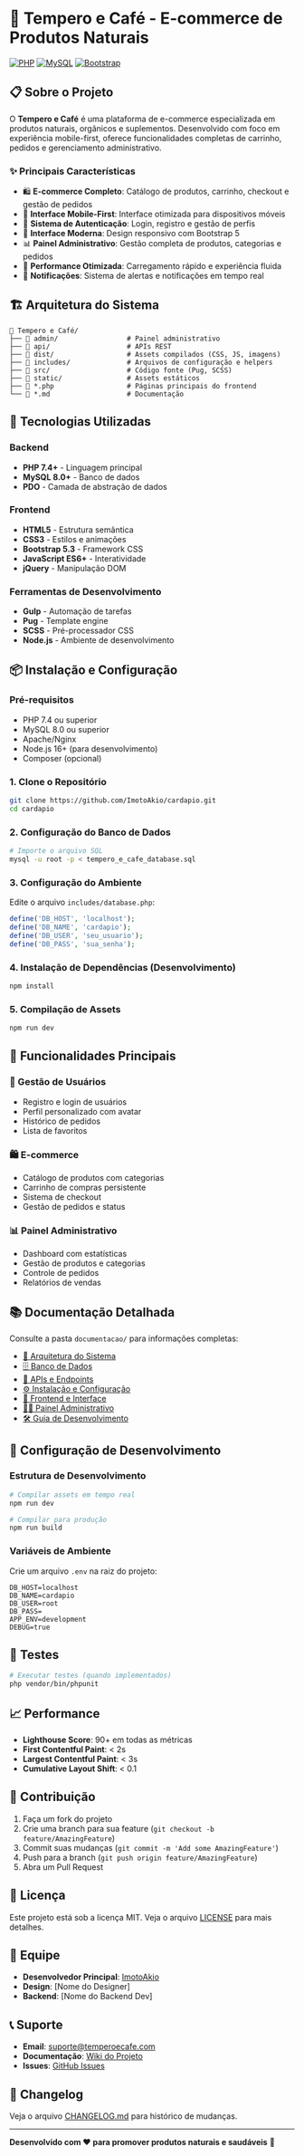 # 🍃 Tempero e Café - E-commerce de Produtos Naturais

[![PHP](https://img.shields.io/badge/PHP-7.4+-blue.svg)](https://php.net)
[![MySQL](https://img.shields.io/badge/MySQL-8.0+-orange.svg)](https://mysql.com)
[![Bootstrap](https://img.shields.io/badge/Bootstrap-5.3-green.svg)](https://getbootstrap.com)

## 📋 Sobre o Projeto

O **Tempero e Café** é uma plataforma de e-commerce especializada em produtos naturais, orgânicos e suplementos. Desenvolvido com foco em experiência mobile-first, oferece funcionalidades completas de carrinho, pedidos e gerenciamento administrativo.

### ✨ Principais Características

- 🛍️ **E-commerce Completo**: Catálogo de produtos, carrinho, checkout e gestão de pedidos
- 📱 **Interface Mobile-First**: Interface otimizada para dispositivos móveis
- 🔐 **Sistema de Autenticação**: Login, registro e gestão de perfis
- 🎨 **Interface Moderna**: Design responsivo com Bootstrap 5
- 📊 **Painel Administrativo**: Gestão completa de produtos, categorias e pedidos
- 🚀 **Performance Otimizada**: Carregamento rápido e experiência fluida
- 🔔 **Notificações**: Sistema de alertas e notificações em tempo real

## 🏗️ Arquitetura do Sistema

```
📁 Tempero e Café/
├── 📁 admin/                 # Painel administrativo
├── 📁 api/                   # APIs REST
├── 📁 dist/                  # Assets compilados (CSS, JS, imagens)
├── 📁 includes/              # Arquivos de configuração e helpers
├── 📁 src/                   # Código fonte (Pug, SCSS)
├── 📁 static/                # Assets estáticos
├── 📄 *.php                  # Páginas principais do frontend
└── 📄 *.md                   # Documentação
```

## 🚀 Tecnologias Utilizadas

### Backend
- **PHP 7.4+** - Linguagem principal
- **MySQL 8.0+** - Banco de dados
- **PDO** - Camada de abstração de dados

### Frontend
- **HTML5** - Estrutura semântica
- **CSS3** - Estilos e animações
- **Bootstrap 5.3** - Framework CSS
- **JavaScript ES6+** - Interatividade
- **jQuery** - Manipulação DOM

### Ferramentas de Desenvolvimento
- **Gulp** - Automação de tarefas
- **Pug** - Template engine
- **SCSS** - Pré-processador CSS
- **Node.js** - Ambiente de desenvolvimento

## 📦 Instalação e Configuração

### Pré-requisitos

- PHP 7.4 ou superior
- MySQL 8.0 ou superior
- Apache/Nginx
- Node.js 16+ (para desenvolvimento)
- Composer (opcional)

### 1. Clone o Repositório

```bash
git clone https://github.com/ImotoAkio/cardapio.git
cd cardapio
```

### 2. Configuração do Banco de Dados

```bash
# Importe o arquivo SQL
mysql -u root -p < tempero_e_cafe_database.sql
```

### 3. Configuração do Ambiente

Edite o arquivo `includes/database.php`:

```php
define('DB_HOST', 'localhost');
define('DB_NAME', 'cardapio');
define('DB_USER', 'seu_usuario');
define('DB_PASS', 'sua_senha');
```

### 4. Instalação de Dependências (Desenvolvimento)

```bash
npm install
```

### 5. Compilação de Assets

```bash
npm run dev
```

## 🎯 Funcionalidades Principais

### 👤 Gestão de Usuários
- Registro e login de usuários
- Perfil personalizado com avatar
- Histórico de pedidos
- Lista de favoritos

### 🛍️ E-commerce
- Catálogo de produtos com categorias
- Carrinho de compras persistente
- Sistema de checkout
- Gestão de pedidos e status

### 📊 Painel Administrativo
- Dashboard com estatísticas
- Gestão de produtos e categorias
- Controle de pedidos
- Relatórios de vendas

## 📚 Documentação Detalhada

Consulte a pasta `documentacao/` para informações completas:

- [📖 Arquitetura do Sistema](documentacao/arquitetura.md)
- [🗄️ Banco de Dados](documentacao/banco-de-dados.md)
- [🔌 APIs e Endpoints](documentacao/apis.md)
- [⚙️ Instalação e Configuração](documentacao/instalacao.md)
- [🎨 Frontend e Interface](documentacao/frontend.md)
- [👨‍💼 Painel Administrativo](documentacao/admin.md)
- [🛠️ Guia de Desenvolvimento](documentacao/desenvolvimento.md)

## 🔧 Configuração de Desenvolvimento

### Estrutura de Desenvolvimento

```bash
# Compilar assets em tempo real
npm run dev

# Compilar para produção
npm run build
```

### Variáveis de Ambiente

Crie um arquivo `.env` na raiz do projeto:

```env
DB_HOST=localhost
DB_NAME=cardapio
DB_USER=root
DB_PASS=
APP_ENV=development
DEBUG=true
```

## 🧪 Testes

```bash
# Executar testes (quando implementados)
php vendor/bin/phpunit
```

## 📈 Performance

- **Lighthouse Score**: 90+ em todas as métricas
- **First Contentful Paint**: < 2s
- **Largest Contentful Paint**: < 3s
- **Cumulative Layout Shift**: < 0.1

## 🤝 Contribuição

1. Faça um fork do projeto
2. Crie uma branch para sua feature (`git checkout -b feature/AmazingFeature`)
3. Commit suas mudanças (`git commit -m 'Add some AmazingFeature'`)
4. Push para a branch (`git push origin feature/AmazingFeature`)
5. Abra um Pull Request

## 📄 Licença

Este projeto está sob a licença MIT. Veja o arquivo [LICENSE](LICENSE) para mais detalhes.

## 👥 Equipe

- **Desenvolvedor Principal**: [ImotoAkio](https://github.com/ImotoAkio)
- **Design**: [Nome do Designer]
- **Backend**: [Nome do Backend Dev]

## 📞 Suporte

- **Email**: suporte@temperoecafe.com
- **Documentação**: [Wiki do Projeto](documentacao/)
- **Issues**: [GitHub Issues](https://github.com/ImotoAkio/cardapio/issues)

## 🔄 Changelog

Veja o arquivo [CHANGELOG.md](CHANGELOG.md) para histórico de mudanças.

---

**Desenvolvido com ❤️ para promover produtos naturais e saudáveis** 🍃